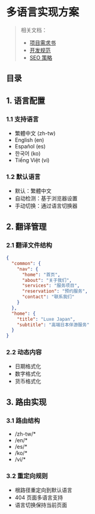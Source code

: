 # 多语言实现方案

> 相关文档：
> - [项目需求书](../Requirements.md)
> - [开发规范](./DEVELOPMENT.md)
> - [SEO 策略](./SEO-STRATEGY.md)

## 目录

## 1. 语言配置
### 1.1 支持语言
- 繁體中文 (zh-tw)
- English (en)
- Español (es)
- 한국어 (ko)
- Tiếng Việt (vi)

### 1.2 默认语言
- 默认：繁體中文
- 自动检测：基于浏览器设置
- 手动切换：通过语言切换器

## 2. 翻译管理
### 2.1 翻译文件结构
```json
{
  "common": {
    "nav": {
      "home": "首页",
      "about": "关于我们",
      "services": "服务项目",
      "reservation": "预约服务",
      "contact": "联系我们"
    }
  },
  "home": {
    "title": "Luxe Japan",
    "subtitle": "高端日本伴游服务"
  }
}
```

### 2.2 动态内容
- 日期格式化
- 数字格式化
- 货币格式化

## 3. 路由实现
### 3.1 路由结构
- /zh-tw/*
- /en/*
- /es/*
- /ko/*
- /vi/*

### 3.2 重定向规则
- 根路径重定向到默认语言
- 404 页面多语言支持
- 语言切换保持当前页面 